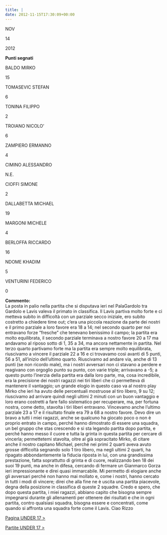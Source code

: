 ```yaml
---
title: |
date: 2012-11-15T17:30:09+00:00
---
```

NOV

14

2012

**Punti segnati**

BALDO MIRKO

15

TOMASEVIC STEFAN

6

TONINA FILIPPO

2

TROIANO NICOLO’

6

ZAMPIERO ERMANNO

4

CIMINO ALESSANDRO

N.E.

CIOFFI SIMONE

2

DALLABETTA MICHAEL

19

MARGONI MICHELE

4

BERLOFFA RICCARDO

16

NDOME KHADIM

5

VENTURINI FEDERICO

0

**Commento:**  
La posta in palio nella partita che si disputava ieri nel PalaGardolo tra Gardolo e Lavis valeva il primato in classifica. Il Lavis partiva molto forte e ci metteva subito in difficoltà con un parziale secco iniziale, ero subito costretto a chiedere time out; c’era una piccola reazione da parte dei nostri e il primo parziale a loro favore era 18 a 14; nel secondo quarto per noi entravano forze “fresche” che tenevano benissimo il campo; la partita era molto equilibrata, il secondo parziale terminava a nostro favore 20 a 17 ma andavamo al riposo sotto di 1, 35 a 34, ma ancora nettamente in partita. Nel terzo quarto partivamo forte ma la partita era sempre molto equilibrata, riuscivamo a vincere il parziale 22 a 16 e ci trovavamo così avanti di 5 punti, 56 a 51, all’inizio dell’ultimo quarto. Riuscivamo ad andare via, anche di 13 punti (se non ricordo male), ma i nostri avversari non ci stavano a perdere e reagivano con orgoglio punto su punto, con varie triple; arrivavano a -5; a questo punto l’inerzia della partita era dalla loro parte, ma, cosa incredibile, era la precisione dei nostri ragazzi nei tiri liberi che ci permetteva di mantenere il vantaggio; un grande elogio in questo caso va al nostro play Mirko che ieri ha avuto delle percentuali mostruose al tiro libero, 9 su 12; riuscivamo ad arrivare quindi negli ultimi 2 minuti con un buon vantaggio e loro erano costretti a fare fallo sistematico per recuperare, ma, per fortuna nostra, come detto, stavolta i tiri liberi entravano. Vincevamo anche l’ultimo parziale 23 a 17 e il risultato finale era 79 a 68 a nostro favore. Devo dire un bravo a tutti i miei ragazzi, anche se qualcuno ha giocato poco o non è proprio entrato in campo, perché hanno dimostrato di essere una squadra, un bel gruppo che stas crescendo e si sta legando partita dopo partita, e perché hanno messo il cuore e tutta la grinta in questa partita per cercare di vincerla; permettetemi stavolta, oltre al già sopracitato Mirko, di citare anche il nostro capitano Michael, perché nei primi 2 quarti aveva avuto grosse difficoltà segnando solo 1 tiro libero, ma negli ultimi 2 quarti, ha ripagato abbondantemente la fiducia riposta in lui, con una grandissima prestazione, fatta soprattutto di grinta e di cuore, realizzando ben 18 dei suoi 19 punti, ma anche in difesa, cercando di fermare un Gianmarco Gorza ieri impressionante e direi quasi immarcabile. Mi permetto di elogiare anche gli avversari perché non hanno mai mollato e, come i nostri, hanno cercato in tutti i modi di vincere; direi che alla fine ne è uscita una partita piacevole, degna della posizione in classifica di queste 2 squadre. Credo e spero, che dopo questa partita, i miei ragazzi, abbiano capito che bisogna sempre impegnarsi durante gli allenamenti per ottenere dei risultati e che in ogni partita, contro qualsiasi squadra, bisogna essere e concentrati, come quando si affronta una squadra forte come il Lavis. Ciao Rizzo

[Pagina UNDER 17 >](http://www.basketgardolo.it/under-17)

[Partite UNDER 17 >](http://www.basketgardolo.it/?tag=under-17&cat=11)